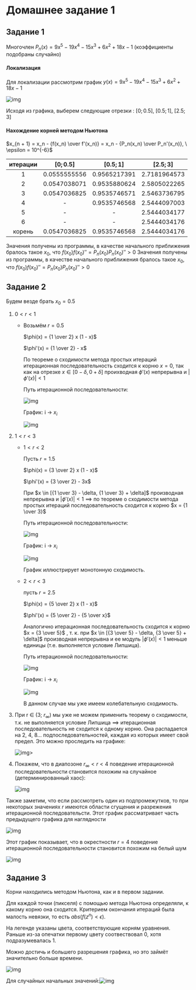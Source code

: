 # Домашнее задание 1

## Задание 1

Многочлен $P_n(x) = 9 x^5 - 19 x^4 - 15 x^3 + 6 x^2 + 18 x - 1$ (коэффициенты подобраны случайно)

#### Локализация

Для локализации рассмотрим график $y(x) = 9 x^5 - 19 x^4 - 15 x^3 + 6 x^2 + 18 x - 1$

![img](../assets/hw1-task1.jpg)



Исходя из графика, выберем следующие отрезки : $[0;0.5],\ [0.5;1],\ [2.5;3]$

#### Нахождение корней методом Ньютона

$x_{n + 1} = x_n - {f(x_n) \over f'(x_n)} = x_n - {P_n(x_n) \over P_n'(x_n)}, \ \epsilon = 10^{-6}$

| итерации |  $[0; 0.5]$  |  $[0.5; 1]$  |  $[2.5; 3]$  |
| :------: | :----------: | :----------: | :----------: |
|    1     | 0.0555555556 | 0.9565217391 | 2.7181964573 |
|    2     | 0.0547038071 | 0.9535880624 | 2.5805022265 |
|    3     | 0.0547036825 | 0.9535746571 | 2.5463736795 |
|    4     |      -       | 0.9535746568 | 2.5444097003 |
|    5     |      -       |      -       | 2.5444034177 |
|    6     |      -       |      -       | 2.5444034176 |
|  корень  | 0.0547036825 | 0.9535746568 | 2.5444034176 |

Значения получены из программы, в качестве начального приближения бралось такое $x_0$, что $f(x_0) f(x_0)'' = P_n(x_0) P_n(x_0)'' > 0$
Значения получены из программы, в качестве начального приближения бралось такое $x_0$, что $f(x_0) f(x_0)'' = P_n(x_0) P_n(x_0)'' > 0$ 



























## Задание 2

Будем везде брать $x_0 = 0.5$

1. $0 < r < 1$

   + Возьмём  $r = 0.5$
     
     $\phi(x) = {1 \over 2} x (1 - x)$

     $\phi'(x) = {1 \over 2} - x$

     По теореме о сходимости метода простых итераций итерационная последовательность сходится к корню $x = 0$, так как на отрезке $x \in [0 - \delta, 0 + \delta]$ проихводная $\phi'(x)$ непрерывна и $|\phi'(x)| < 1$

     Путь итерационной последовательности: 
     
     ![img](../assets/hw1-task2-stairs.jpg)
     
     График: i -> $x_i$
     
     ![img](../assets/hw1-task2-graph1.png)
     
     

2. $1 < r < 3$

   - $1 < r < 2$

     Пусть $r = 1.5$

     $\phi(x) = {3 \over 2} x (1 - x)$

     $\phi'(x) = {3 \over 2} - 3x$

     При $x \in [{1 \over 3} - \delta, {1 \over 3} + \delta]$ производная непрерывна и $|\phi'(x)| < 1$ $\implies$ по теореме о сходимости метода простых итераций последовательность сходится к корню $x = {1 \over 3}$

     Путь итерационной последовательности: 
     
     ![img](../assets/hw1-task2-stairs-15.jpg)
     
     График: i -> $x_i$
     
     ![img](../assets/hw1-task2-graph2.png)
     
     
     
     График иллюстрирует монотонную сходимость.
     
   - $2 < r < 3$

     пусть $r = 2.5$

     $\phi(x) = {5 \over 2} x (1 - x)$

     $\phi'(x) = {5 \over 2} - {5 \over x}$

     Аналогично итерационная последовательность сходится к корню $x = {3 \over 5}$ , т. к. при $x \in [{3 \over 5} - \delta, {3 \over 5} + \delta]$ производная непрерывна и ее модуль $|\phi'(x)| < 1$ меньше единицы (т.е. выполняется условие Липшица).

     Путь итерационной последовательности: 

     ![img](../assets/hw1-task2-snail.jpg)

     График: i -> $x_i$
     
     ![img](../assets/hw1-task2-graph3.png)
     
     В данном случае мы уже имеем колебательную сходимость.
     
     
     
     

3. При r $\in$ (3; $r_{\infty}$) мы уже не можем применить теорему о сходимости, т.к. не выполняется условие Липшица $\implies$ итерационная последовательность не сходится к одному корню. Она распадается на 2, 4, 8... подпоследовательностей, каждая из которых имеет свой предел. Это можно проследить на графике:

   ![img](../assets/hw1-task2-graph.png)>

4. Покажем, что в диапозоне $r_\infty < r < 4$ поведение итерационной последовательности становится похожим на случайное (детерминированный хаос):

   ![img](../assets/hw1-task2-second.png)

Также заметим, что если рассмотреть один из подпромежутков, то при некоторых значениях $r$ 	имеются области сгущения и разрежения итерационной последовательсти. Этот график рассматривает часть предыдущего графика для наглядности

![img](../assets/hw1-task2-third.png)

Этот график показывает, что в окрестности $r = 4$ поведение итерационной последовательности становится похожим на белый шум

![img](../assets/hw1-task2-fourth.png)





















## Задание 3 

Корни находились методом Ньютона, как и в первом задании.

Для каждой точки (пикселя) с помощью метода Ньютона определяли, к какому корню она сходится.
Критерием окончания итераций была малость невязки, то есть $abs(f(z^n) < \epsilon)$.

На легенде указаны цвета, соответствующие корням уравнения. Раньше из-за опечатки первому цвету соотвествовал $0$, хотя подразумевалась $1$.

Можно достичь и большего разрешения графика, но это займёт значительно больше времени.

![img](../assets/hw1-task3-equation.png)

Для случайных начальных значений:![img](../assets/hw1-task3-random.png)
